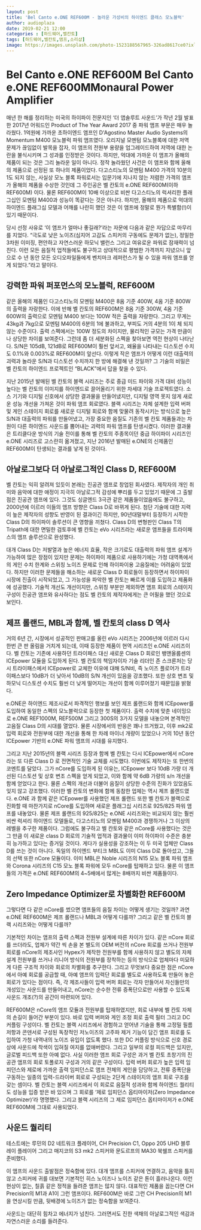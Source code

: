 ```yaml
---
layout: post
title: 'Bel Canto e.ONE REF600M - 놀라운 가성비의 하이엔드 클래스 모노블럭'
author: audioplaza
date: 2019-02-21 12:00
categories : [하드웨어,벨칸토]
tags: [하드웨어,벨칸토,앰프,소리샵]
image: https://images.unsplash.com/photo-1523188567965-326ad8617ce0?ixlib=rb-1.2.1&ixid=eyJhcHBfaWQiOjEyMDd9&auto=format&fit=crop&w=960&q=70
---
```


# Bel Canto e.ONE REF600M Bel Canto e.ONE REF600MMonaural Power Amplifier

매년 한 해를 정리하는 미국의 하이파이 전문지인 ‘더 앱솔루트 사운드’가 작년 2월 발표한 2017년 어워드인 Product of The Year Award 2017 중 파워 앰프 부문은 매우 놀라웠다. 1억원에 가까운 초하이엔드 앰프인 D'Agostino Master Audio Systems의 Momentum M400 모노블럭 파워 앰프였다. 오리지널 모멘텀 모노블록에 대한 저역 문제가 끊임없이 발목을 잡자, 이 앰프의 전원부 용량을 업그레이드하여 저역에 대한 논란을 불식시키며 그 성과를 인정받은 것이다. 하지만, 억대에 가까운 이 앰프가 올해의 제품이 되는 것은 그리 놀라운 일이 아니다. 정작 놀라웠던 사건은 이 앰프와 함께 올해의 제품으로 선정된 또 하나의 제품이었다. 다고스티노의 모멘텀 M400 가격의 10분의 1도 되지 않는, 사실상 모노 블록 파워로서는 입문기에 지나지 않는 저렴한 가격의 앰프가 올해의 제품을 수상한 것인데 그 주인공은 벨 칸토의 e.ONE REF600M(이하 REF600M) 이다. 물론 REF600M이 10배 이상으로 비싼 다고스티노의 럭셔리한 플래그십인 모멘텀 M400과 성능이 똑같다는 것은 아니다. 하지만, 올해의 제품으로 억대의 하이엔드 플래그십 모델과 어깨를 나란히 했던 것은 이 앰프에 정말로 뭔가 특별함(!)이 있기 때문이다. 

당시 선정 사유로 ‘이 앰프가 얼마나 좋길래?’라는 자문에 다음과 같은 자답으로 마무리를 지었다. “극도로 낮은 노이즈(심지어 고감도 스피커의 구동에도 문제가 없는), 정밀한 3차원 이미징, 편안하고 자연스러운 하모닉 밸런스 그리고 여유로운 파워로 잠재력이 넘친다. 이런 모든 음질적 업적들에도 불구하고 상대적으로 평범한 가격까지 지녔으니 앞으로 수 년 동안 모든 오디오파일들에게 벤치마크 레퍼런스가 될 수 있을 파워 앰프를 얻게 되었다.”라고 말이다.

## 강력한 파워 퍼포먼스의 모노블럭, REF600M

같은 올해의 제품인 다고스티노의 모멘텀 M400은 8옴 기준 400W, 4옴 기준 800W의 출력을 자랑한다. 이에 반해 벨 칸토의 REF600M은 8옴 기준 300W, 4옴 기준 600W의 출력으로 모멘텀 M400 보다는 100W 적은 출력을 자랑한다. 그리고 무게는 43kg과 7kg으로 모멘텀 M400의 6분의 1에 불과하고, 부피도 거의 4분의 1이 체 되지 않는 수준이다. 출력 스펙에서는 100W 정도의 차이지만, 물리적인 규모는 가격 만큼이나 상당한 차이를 보여준다. 그런데 좀 더 세분화된 스펙을 찾아보면 역전 현상이 나타난다. S/N은 105dB, 121dB로 REF600M이 훨씬 앞서고, 왜율을 나타내는 디스토션 수치도 0.1%와 0.003%로 REF600M이 앞선다. 이렇게 작은 앰프가 어떻게 이런 대출력의 괴력과 놀라운 S/N과 디스토션 수치까지 한 방에 해결해 낸 것일까? 그 기술의 비밀은 벨 칸토의 하이엔드 프로젝트인 “BLACK”에서 답을 찾을 수 있다.

지난 2015년 발매된 벨 칸토의 블랙 시리즈는 주로 중급 미드 파이와 가격 대비 성능이 높다는 벨 칸토의 이미지를 하이엔드로 끌어올리기 위한 차세대 기술 프로젝트였다. 소스 기기와 디지털 신호에서 상당한 결과물을 만들어냈지만, 디지털 영역 못지 않게 새로운 성능 개선을 가져온 것이 파워 앰프 회로였다. 블랙 시리즈는 자체 설계한 입력 버퍼 및 게인 스테이지 회로를 새로운 디지털 회로와 함께 맞물려 동작시키는 방식으로 높은 S/N과 대출력의 파워를 만들어냈고, 가장 중요한 음질도 기존의 벨 칸토 제품들과는 차원이 다른 하이엔드 사운드를 뿜어내는 괴력의 파워 앰프를 탄생시켰다. 이러한 결과물은 트리클다운 방식의 기술 전이를 통해 벨 칸토의 주종목이던 중급 하이파이 시리즈인 e.ONE 시리즈로 고스란히 옮겨졌고, 지난 2016년 발매된 e.ONE의 신제품인 REF600M이 탄생되는 결과를 낳게 된 것이다. 

## 아날로그보다 더 아날로그적인 Class D, REF600M

벨 칸토는 익히 알려져 있듯이 본래는 진공관 앰프로 창업된 회사였다. 제작자의 개인 취미와 음악에 대한 애정이 지극히 아날로그적 감성에 뿌리를 두고 있었기 때문에 그 출발점은 진공관 앰프에 있다. 그것도 싱글엔드 3극관 같은 제품들이었음에도 불구하고, 2000년에 이르러 이들의 앰프 방향은 Class D로 바뀌게 된다. 첨단 기술에 대한 지력이 높은 제작자의 성향도 반영이 된 결과이긴 하지만, 90년대말부터 등장하기 시작한 Class D의 하이파이 솔루션이 큰 영향을 끼쳤다. Class D의 변형판인 Class T의 Tripath에 대한 면밀한 검토후에 벨 칸토는 eVo 시리즈라는 새로운 앰프들을 트라이패스의 앰프 솔루션으로 완성했다.

대개 Class D는 저발열과 높은 에너지 효율, 작은 크기로도 대출력의 파워 앰프 설계가 가능하여 많은 장점이 있지만 문제는 하이파이 제품으로 사용하기에는 가청 대역폭에서의 게인 수치 한계와 스위칭 노이즈 문제로 인해 하이파이용 고음질에는 어려움이 있었다. 하지만 이러한 문제들을 해소하는 새로운 Class D 회로들이 등장하면서 하이파이 시장에 진출이 시작되었고, 그 가능성을 파악한 벨 칸토는 빠르게 이를 도입하고 제품화에 성공했다. 기술적 개선도 개선이지만, 스위칭 부분만 제외하면 앰프 회로의 스테이지 구성이 진공관 앰프와 유사하다는 점도 벨 칸토의 제작자에게는 큰 어필을 했던 것으로 보인다. 

## 제프 롤랜드, MBL과 함께, 벨 칸토의 class D 역사 

거의 6년 간, 시장에서 성공적인 판매고를 올린 eVo 시리즈는 2006년에 이르러 다시 한번 큰 판 올림을 거치게 되는데, 이때 등장한 제품이 현역 시리즈인 e.ONE 시리즈이다. 벨 칸토는 기존에 사용하던 트라이패스 대신 새로운 Class D 회로인 뱅앤올룹센의 ICEpower 모듈을 도입하게 된다. 벨 칸토의 책임자이자 기술 리더인 존 스크론처는 당시 트라이패스에서 ICEpower로 교체한 이유에 대해 S/N비, 즉 노이즈 플로어가 트라이패스보다 10dB가 더 낮아서 10dB의 S/N 개선이 있음을 강조했다. 또한 상호 변조 및 하모닉 디스토션 수치도 훨씬 더 낮게 떨어지는 개선이 함께 이루어졌기 때문임을 밝혔다. 

e.ONE은 하이엔드 제조사로서 파격적인 행보를 보인 제프 롤랜드와 함께 ICEpower를 도입하여 동일한 스펙의 모노블럭으로 등장한 첫 제품이다. 출력 수치에 맞춘 네이밍으로 e.ONE REF1000M, REF500M 그리고 300S의 3가지 모델을 내놓으며 본격적인 고음질 Class D의 시대를 열었다. 물론 시장에서의 반응은 꽤나 뜨거웠고, 이후 mk2로 입력 회로와 전원부에 대한 개선을 통해 한 차례 마이너 개량이 있었으나 거의 10년 동안 ICEpower 기반의 e.ONE 파워 앰프의 시대를 유지했다.

그리고 지난 2015년의 블랙 시리즈 등장과 함께 벨 칸토는 다시 ICEpower에서 nCore라는 또 다른 Class D 로 전면적인 기술 교체를 시도했다. 이번에도 제작자는 또 한번의 코멘트를 달았다. 그가 nCore를 도입하게 된 이유는, ICEpower 보다 10dB 가량 더 개선된 디스토션 및 상호 변조 스펙을 얻게 되었고, 이와 함께 약 6dB 가량의 s/n 개선을 함께 얻었다고 한다. 물론 스펙의 개선과 더불어 음질이 상당한 수준의 진화가 있었음도 잊지 않고 강조했다. 이러한 벨 칸토의 변화에 함께 동참한 업체는 역시 제프 롤랜드였다. e.ONE 과 함께 같은 ICEpower를 사용했던 제프 롤랜드 또한 벨 칸토가 블랙으로 진화할 때 마찬가지로 nCore를 도입하며 새로운 플래그십 시리즈로 925/825 파워 앰프를 내놓았다. 물론 제프 롤랜드의 925/825는 e.ONE 시리즈와는 비교되지 않는 훨씬 비싼 럭셔리 하이엔드 모델들로, 다고스티노의 모멘텀 M400과 경쟁하거나 그 이상의 레벨을 추구한 제품이다. 그럼에도 불구하고 벨 칸토와 같은 nCore를 사용했다는 것은 그 만큼 이 새로운 class D 회로의 기술적 업적과 결과물이 이미 하이파이 수준은 충분히 능가하고 있다는 증거일 것이다. 게다가 실용성을 강조하는 이 두 미국 업체만 Class D를 쓰는 것이 아니다. 독일의 하이엔드 부티크 MBL도 이미 Class D로 돌아섰고, 그들의 선택 또한 nCore 모듈이다. 이미 MBL은 Noble 시리즈의 N15 모노 블록 파워 앰프와 Corona 시리즈의 C15 모노 블록 파워에 모두 nCore를 탑재하고 있다. 물론 이 앰프들의 가격은 e.ONE REF600M의 4~5배에서 많게는 8배까지 비싼 제품들이다. 

## Zero Impedance Optimizer로 차별화한 REF600M

그렇다면 다 같은 nCore를 썼으면 앰프들의 음질 차이는 어떻게 생기는 것일까? 과연 e.ONE REF600M은 제프 롤랜드나 MBL과 어떻게 다를까? 그리고 같은 벨 칸토의 블랙 시리즈와는 어떻게 다를까? 

기본적인 차이는 앰프의 출력 스펙과 전원부 설계에 따른 차이가 있다. 같은 nCore 회로를 쓰더라도, 업체가 약간 씩 손을 본 별도의 OEM 버전의 nCore 회로를 쓰거나 전원부 회로를 nCore의 제조사인 Hypex가 제작한 전원부를 함께 사용하지 않고 별도의 자체 설계 전원부를 쓰거나 리니어 방식의 전원부를 장착하는 등의 방식으로 업체마다 미묘하게 다른 구조적 차이와 회로의 차별화를 추구한다. 그리고 무엇보다 중요한 점은 nCore에서 아예 회로를 공급할 때, 아예 앰프의 입력단 회로를 별도로 사용하도록 만들어 놓은 회로가 있다는 점이다. 즉, 각 제조사들이 입력 버퍼 회로는 각자 만들어서 자신들만의 개성있는 사운드를 만들어내고, nCore는 순수한 전류 증폭단으로만 사용할 수 있도록 사운드 개조(?)의 공간이 마련되어 있다.    

REF600M은 nCore의 앰프 모듈과 전원부를 탑재하였지만, 회로 내부에 벨 칸토 자체의 손길이 들어간 부분이 있다. 바로 입력 버퍼와 게인 조정 회로 출력 필터 그리고 DC 커플링 구성이다. 벨 칸토는 블랙 시리즈에서 경험하고 얻어낸 기술을 통해 고정밀 필름 저항과 콘덴서로 구성된 독창적인 저노이즈의 고주파 제거 기능이 담긴 앰프 회로를 도입하여 가청 내역내의 노이즈 유입이 없도록 했다. 또한 DC 커플링 방식으로 신호 경로 상에 사운드에 착색이 입혀질 여지를 없애버렸다. 그리고 일부의 로컬 피드백은 있지만, 글로벌 피드백 또한 아예 없다. 사실 이러한 앰프 회로 구성은 과거 벨 칸토 초창기의 진공관 앰프의 회로 토폴로지 구성과 거의 같은 구성이다. 입력 버퍼 회로가 높은 입력 임피던스와 제로에 가까운 출력 임피던스로 앰프 전체의 게인을 담당하고, 전류 증폭단을 구동하는 일종의 입력-드라이버 회로로 구성되는 2단계 스테이지의 앰프 회로 구조를 갖는 셈이다. 벨 칸토는 블랙 시리즈에서 이 회로로 음질적 성과와 함께 하이엔드 퀄리티도 성능을 입증 받은 바 있으며 그 회로를 ‘제로 임피던스 옵티마이저(Zero Impedance Optimizer)’라 명명했다. 그리고 블랙 시리즈의 그 제로 임피던스 옵티마이저가 e.ONE REF600M에 그대로 사용되었다. 

## 사운드 퀄리티

테스트에는 루민의 D2 네트워크 플레이어, CH Precision C1, Oppo 205 UHD 블루레이 플레이어 그리고 매지코의 S3 mk2 스피커와 문도르프의 MA30 북쉘프 스피커를 준비했다. 

이 앰프의 사운드 출발점은 정숙함에 있다. 대개 앰프를 스피커에 연결하고, 음악을 틀지 않고 스피커에 귀를 대보면 기본적인 히스 노이즈나 노이즈 같은 톤이 흘러나온다. 이런 현상이 없는, 칠흙 같은 정적을 들려준 앰프는 많지 않다. 대표적인 제품을 꼽는다면 CH Precision의 M1과 A1이 그런 앰프이다. REF600M은 바로 그런 CH Precision의 M1을 연상시킬 만큼, 뒷배경에 노이즈가 없는 정숙함을 보여준다. 
 
사운드는 대단히 힘차고 에너지가 넘친다. 그러면서도 진한 색채의 아날로그적인 색감과 자연스러운 소리를 들려준다.   